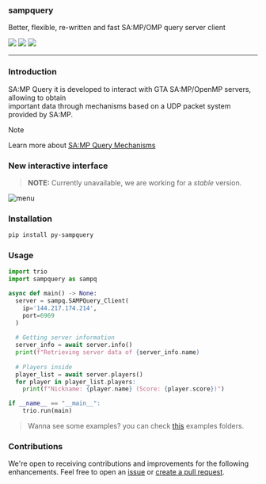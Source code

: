 ### sampquery
Better, flexible, re-written and fast SA:MP/OMP query server client

<div align="left">
    <img src="https://img.shields.io/badge/python-000000?style=for-the-badge&logo=python&logoColor=white"/>
    <img src="https://img.shields.io/badge/Windows-000000?style=for-the-badge&logo=windows&logoColor=ffffff"/>
    <img src="https://img.shields.io/badge/version-0.0.6-black?style=for-the-badge"/>
</div>

<hr />

### Introduction
SA:MP Query it is developed to interact with GTA SA:MP/OpenMP servers, allowing to obtain <br/>
important data through mechanisms based on a UDP packet system provided by SA:MP.

> [!NOTE]  
> Learn more about [SA:MP Query Mechanisms](https://sampwiki.blast.hk/wiki/Query_Mechanism)

### New interactive interface
> **NOTE:** Currently unavailable, we are working for a _stable_ version.

![menu](https://github.com/user-attachments/assets/f039e93b-432e-4138-bb0b-9ac57ad5d1cc)


### Installation
```bash
pip install py-sampquery
```

### Usage
```python
import trio
import sampquery as sampq

async def main() -> None:
  server = sampq.SAMPQuery_Client(
    ip='144.217.174.214',
    port=6969
  )
    
  # Getting server information
  server_info = await server.info()
  print(f"Retrieving server data of {server_info.name)
    
  # Players inside
  player_list = await server.players()
  for player in player_list.players:
    print(f"Nickname: {player.name} (Score: {player.score})")

if __name__ == "__main__":
    trio.run(main)
```

> Wanna see some examples? you can check [this](./examples/) examples folders.

### Contributions
We're open to receiving contributions and improvements for the following enhancements. Feel free to open an [issue](https://github.com/larayavrs/sampquery/issues) or [create a pull request](https://github.com/larayavrs/sampquery/pulls).
